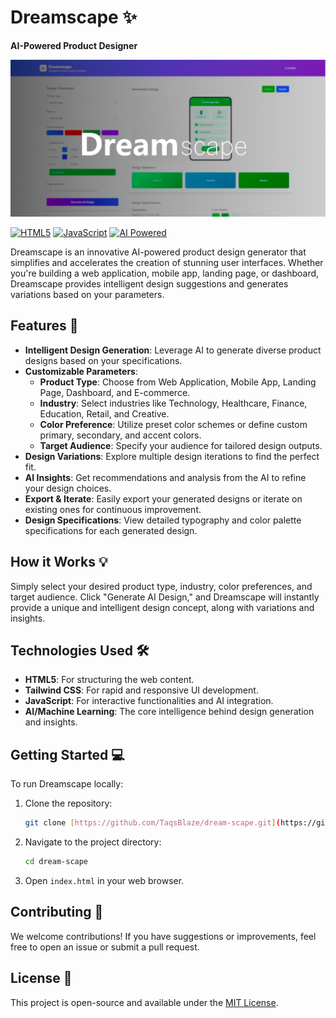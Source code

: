 # Dreamscape ✨

**AI-Powered Product Designer**

![Dreamscape Product Image](https://raw.githubusercontent.com/TaqsBlaze/dream-scape/refs/heads/main/docs/image/prod.png)

[![HTML5](https://img.shields.io/badge/HTML5-E34F26?style=for-the-badge&logo=html5&logoColor=white)](https://developer.mozilla.org/en-US/docs/Web/HTML)
[![JavaScript](https://img.shields.io/badge/JavaScript-F7DF1E?style=for-the-badge&logo=javascript&logoColor=black)](https://developer.mozilla.org/en-US/docs/Web/JavaScript)
[![AI Powered](https://img.shields.io/badge/AI%20Powered-FF69B4?style=for-the-badge&logo=dataai&logoColor=white)](https://en.wikipedia.org/wiki/Artificial_intelligence)


Dreamscape is an innovative AI-powered product design generator that simplifies and accelerates the creation of stunning user interfaces. Whether you're building a web application, mobile app, landing page, or dashboard, Dreamscape provides intelligent design suggestions and generates variations based on your parameters.

## Features 🚀

* **Intelligent Design Generation**: Leverage AI to generate diverse product designs based on your specifications.
* **Customizable Parameters**:
    * **Product Type**: Choose from Web Application, Mobile App, Landing Page, Dashboard, and E-commerce.
    * **Industry**: Select industries like Technology, Healthcare, Finance, Education, Retail, and Creative.
    * **Color Preference**: Utilize preset color schemes or define custom primary, secondary, and accent colors.
    * **Target Audience**: Specify your audience for tailored design outputs.
* **Design Variations**: Explore multiple design iterations to find the perfect fit.
* **AI Insights**: Get recommendations and analysis from the AI to refine your design choices.
* **Export & Iterate**: Easily export your generated designs or iterate on existing ones for continuous improvement.
* **Design Specifications**: View detailed typography and color palette specifications for each generated design.

## How it Works 💡

Simply select your desired product type, industry, color preferences, and target audience. Click "Generate AI Design," and Dreamscape will instantly provide a unique and intelligent design concept, along with variations and insights.

## Technologies Used 🛠️

* **HTML5**: For structuring the web content.
* **Tailwind CSS**: For rapid and responsive UI development.
* **JavaScript**: For interactive functionalities and AI integration.
* **AI/Machine Learning**: The core intelligence behind design generation and insights.

## Getting Started 💻

To run Dreamscape locally:

1.  Clone the repository:
    ```bash
    git clone [https://github.com/TaqsBlaze/dream-scape.git](https://github.com/TaqsBlaze/dream-scape.git)
    ```
2.  Navigate to the project directory:
    ```bash
    cd dream-scape
    ```
3.  Open `index.html` in your web browser.

## Contributing 🤝

We welcome contributions! If you have suggestions or improvements, feel free to open an issue or submit a pull request.

## License 📄

This project is open-source and available under the [MIT License](LICENSE).
